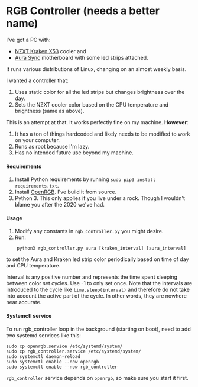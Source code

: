 # RGB Controller (needs a better name)

I've got a PC with:

- [NZXT Kraken X53](https://www.nzxt.com/products/kraken-x53) cooler and
- [Aura Sync](https://www.asus.com/campaign/aura/us/download.php) motherboard with some led strips attached.

It runs various distributions of Linux, changing on an almost weekly basis.

I wanted a controller that:

1. Uses static color for all the led strips but changes brightness over the day.
2. Sets the NZXT cooler color based on the CPU temperature and brightness (same as above).

This is an attempt at that. It works perfectly fine on my machine. **However**:

1. It has a ton of things hardcoded and likely needs to be modified to work on your computer.
2. Runs as root because I'm lazy.
3. Has no intended future use beyond my machine.

#### Requirements

1. Install Python requirements by running `sudo pip3 install requirements.txt`.
2. Install [OpenRGB](https://gitlab.com/CalcProgrammer1/OpenRGB). I've build it from source.
3. Python 3. This only applies if you live under a rock. Though I wouldn't blame you after the 2020 we've had.

#### Usage

1. Modify any constants in `rgb_controller.py` you might desire.
2. Run:

```shell
    python3 rgb_controller.py aura [kraken_interval] [aura_interval]
```

to set the Aura and Kraken led strip color periodically based on time of day and CPU temperature.

Interval is any positive number and represents the time spent sleeping between color set cycles. Use -1 to only set
once. Note that the intervals are introduced to the cycle like `time.sleep(interval)` and therefore do not take into
account the active part of the cycle. In other words, they are nowhere near accurate.

#### Systemctl service

To run rgb_controller loop in the background (starting on boot), need to add two systemd services like this:

```shell script
sudo cp openrgb.service /etc/systemd/system/
sudo cp rgb_controller.service /etc/systemd/system/
sudo systemctl daemon-reload
sudo systemctl enable --now openrgb
sudo systemctl enable --now rgb_controller
```

`rgb_controller` service depends on `openrgb`, so make sure you start it first.
